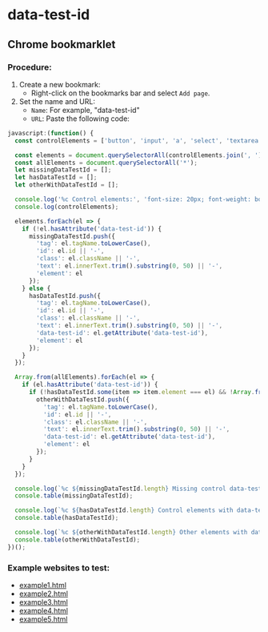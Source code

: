 # data-test-id

## Chrome bookmarklet

### Procedure:

1. Create a new bookmark:
    - Right-click on the bookmarks bar and select `Add page`.
2. Set the name and URL:
    - `Name`: For example, "data-test-id"
    - `URL`: Paste the following code:

```javascript
javascript:(function() {
  const controlElements = ['button', 'input', 'a', 'select', 'textarea', 'form'];

  const elements = document.querySelectorAll(controlElements.join(', '));
  const allElements = document.querySelectorAll('*');
  let missingDataTestId = [];
  let hasDataTestId = [];
  let otherWithDataTestId = [];

  console.log('%c Control elements:', 'font-size: 20px; font-weight: bold; color: purple;');
  console.log(controlElements);

  elements.forEach(el => {
    if (!el.hasAttribute('data-test-id')) {
      missingDataTestId.push({
        'tag': el.tagName.toLowerCase(),
        'id': el.id || '-',
        'class': el.className || '-',
        'text': el.innerText.trim().substring(0, 50) || '-',
        'element': el
      });
    } else {
      hasDataTestId.push({
        'tag': el.tagName.toLowerCase(),
        'id': el.id || '-',
        'class': el.className || '-',
        'text': el.innerText.trim().substring(0, 50) || '-',
        'data-test-id': el.getAttribute('data-test-id'),
        'element': el
      });
    }
  });

  Array.from(allElements).forEach(el => {
    if (el.hasAttribute('data-test-id')) {
      if (!hasDataTestId.some(item => item.element === el) && !Array.from(elements).includes(el)) {
        otherWithDataTestId.push({
          'tag': el.tagName.toLowerCase(),
          'id': el.id || '-',
          'class': el.className || '-',
          'text': el.innerText.trim().substring(0, 50) || '-',
          'data-test-id': el.getAttribute('data-test-id'),
          'element': el
        });
      }
    }
  });

  console.log(`%c ${missingDataTestId.length} Missing control data-test-id selector:`, 'font-size: 20px; font-weight: bold; color: red;');
  console.table(missingDataTestId);

  console.log(`%c ${hasDataTestId.length} Control elements with data-test-id selector:`, 'font-size: 20px; font-weight: bold; color: green;');
  console.table(hasDataTestId);

  console.log(`%c ${otherWithDataTestId.length} Other elements with data-test-id selector:`, 'font-size: 20px; font-weight: bold; color: blue;');
  console.table(otherWithDataTestId);
})();
```

### Example websites to test:

- [example1.html](example1.html)
- [example2.html](example2.html)
- [example3.html](example3.html)
- [example4.html](example4.html)
- [example5.html](example5.html)
